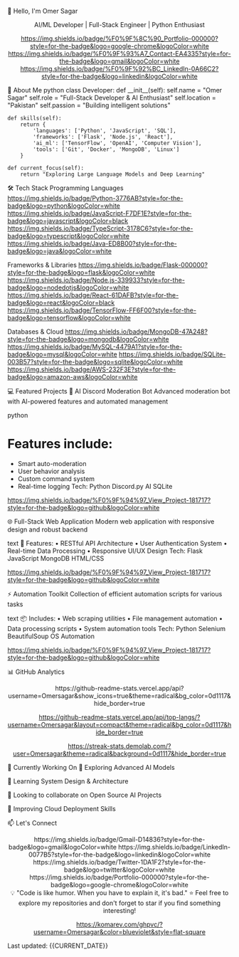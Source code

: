 👋 Hello, I'm Omer Sagar
<div align="center">
AI/ML Developer | Full-Stack Engineer | Python Enthusiast

https://img.shields.io/badge/%F0%9F%8C%90_Portfolio-000000?style=for-the-badge&logo=google-chrome&logoColor=white
https://img.shields.io/badge/%F0%9F%93%A7_Contact-EA4335?style=for-the-badge&logo=gmail&logoColor=white
https://img.shields.io/badge/%F0%9F%92%BC_LinkedIn-0A66C2?style=for-the-badge&logo=linkedin&logoColor=white

</div>
🚀 About Me
python
class Developer:
    def __init__(self):
        self.name = "Omer Sagar"
        self.role = "Full-Stack Developer & AI Enthusiast"
        self.location = "Pakistan"
        self.passion = "Building intelligent solutions"
        
    def skills(self):
        return {
            'languages': ['Python', 'JavaScript', 'SQL'],
            'frameworks': ['Flask', 'Node.js', 'React'],
            'ai_ml': ['TensorFlow', 'OpenAI', 'Computer Vision'],
            'tools': ['Git', 'Docker', 'MongoDB', 'Linux']
        }
    
    def current_focus(self):
        return "Exploring Large Language Models and Deep Learning"
🛠 Tech Stack
Programming Languages
https://img.shields.io/badge/Python-3776AB?style=for-the-badge&logo=python&logoColor=white
https://img.shields.io/badge/JavaScript-F7DF1E?style=for-the-badge&logo=javascript&logoColor=black
https://img.shields.io/badge/TypeScript-3178C6?style=for-the-badge&logo=typescript&logoColor=white
https://img.shields.io/badge/Java-ED8B00?style=for-the-badge&logo=java&logoColor=white

Frameworks & Libraries
https://img.shields.io/badge/Flask-000000?style=for-the-badge&logo=flask&logoColor=white
https://img.shields.io/badge/Node.js-339933?style=for-the-badge&logo=nodedotjs&logoColor=white
https://img.shields.io/badge/React-61DAFB?style=for-the-badge&logo=react&logoColor=black
https://img.shields.io/badge/TensorFlow-FF6F00?style=for-the-badge&logo=tensorflow&logoColor=white

Databases & Cloud
https://img.shields.io/badge/MongoDB-47A248?style=for-the-badge&logo=mongodb&logoColor=white
https://img.shields.io/badge/MySQL-4479A1?style=for-the-badge&logo=mysql&logoColor=white
https://img.shields.io/badge/SQLite-003B57?style=for-the-badge&logo=sqlite&logoColor=white
https://img.shields.io/badge/AWS-232F3E?style=for-the-badge&logo=amazon-aws&logoColor=white

💻 Featured Projects
🤖 AI Discord Moderation Bot
Advanced moderation bot with AI-powered features and automated management

python
# Features include:
- Smart auto-moderation
- User behavior analysis
- Custom command system
- Real-time logging
Tech: Python Discord.py AI SQLite

https://img.shields.io/badge/%F0%9F%94%97_View_Project-181717?style=for-the-badge&logo=github&logoColor=white

🌐 Full-Stack Web Application
Modern web application with responsive design and robust backend

text
🚀 Features:
• RESTful API Architecture
• User Authentication System
• Real-time Data Processing
• Responsive UI/UX Design
Tech: Flask JavaScript MongoDB HTML/CSS

https://img.shields.io/badge/%F0%9F%94%97_View_Project-181717?style=for-the-badge&logo=github&logoColor=white

⚡ Automation Toolkit
Collection of efficient automation scripts for various tasks

text
📦 Includes:
• Web scraping utilities
• File management automation
• Data processing scripts
• System automation tools
Tech: Python Selenium BeautifulSoup OS Automation

https://img.shields.io/badge/%F0%9F%94%97_View_Project-181717?style=for-the-badge&logo=github&logoColor=white

📊 GitHub Analytics
<div align="center">
https://github-readme-stats.vercel.app/api?username=Omersagar&show_icons=true&theme=radical&bg_color=0d1117&hide_border=true

https://github-readme-stats.vercel.app/api/top-langs/?username=Omersagar&layout=compact&theme=radical&bg_color=0d1117&hide_border=true

https://streak-stats.demolab.com/?user=Omersagar&theme=radical&background=0d1117&hide_border=true

</div>
🎯 Currently Working On
🔭 Exploring Advanced AI Models

🌱 Learning System Design & Architecture

👯 Looking to collaborate on Open Source AI Projects

🤔 Improving Cloud Deployment Skills

📫 Let's Connect
<div align="center">
https://img.shields.io/badge/Gmail-D14836?style=for-the-badge&logo=gmail&logoColor=white
https://img.shields.io/badge/LinkedIn-0077B5?style=for-the-badge&logo=linkedin&logoColor=white
https://img.shields.io/badge/Twitter-1DA1F2?style=for-the-badge&logo=twitter&logoColor=white
https://img.shields.io/badge/Portfolio-000000?style=for-the-badge&logo=google-chrome&logoColor=white

</div>
<div align="center">
💡 "Code is like humor. When you have to explain it, it's bad."
⭐ Feel free to explore my repositories and don't forget to star if you find something interesting!

https://komarev.com/ghpvc/?username=Omersagar&color=blueviolet&style=flat-square

</div>
Last updated: {{CURRENT_DATE}}
